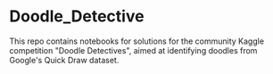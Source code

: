 # Doodle_Detective
This repo contains notebooks for solutions for the community Kaggle competition "Doodle Detectives", aimed at identifying doodles from Google's Quick Draw dataset.
